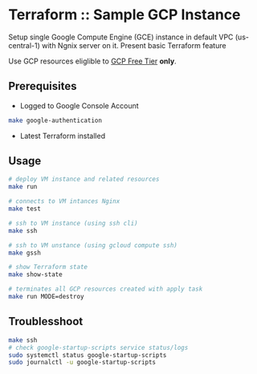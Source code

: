 # Terraform :: Sample GCP Instance

Setup single Google Compute Engine (GCE) instance in default VPC (us-central-1) with Ngnix server on it.
Present basic Terraform feature

Use  GCP resources eliglible to [GCP Free Tier](https://cloud.google.com/free/docs/gcp-free-tier#free-tier-usage-limits) __only__.

## Prerequisites

* Logged to Google Console Account

```bash
make google-authentication
```

* Latest Terraform installed

## Usage

```bash
# deploy VM instance and related resources
make run

# connects to VM intances Nginx
make test

# ssh to VM instance (using ssh cli)
make ssh

# ssh to VM unstance (using gcloud compute ssh)
make gssh

# show Terraform state
make show-state

# terminates all GCP resources created with apply task
make run MODE=destroy
```

## Troublesshoot

```bash
make ssh
# check google-startup-scripts service status/logs
sudo systemctl status google-startup-scripts
sudo journalctl -u google-startup-scripts
```
